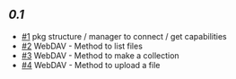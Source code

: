 ## **_0.1_**

* [#1](https://github.com/eblondel/ownCloud4R/issues/1) pkg structure / manager to connect / get capabilities
* [#2](https://github.com/eblondel/ownCloud4R/issues/2) WebDAV - Method to list files 
* [#3](https://github.com/eblondel/ownCloud4R/issues/3) WebDAV - Method to make a collection
* [#4](https://github.com/eblondel/ownCloud4R/issues/4) WebDAV - Method to upload a file
